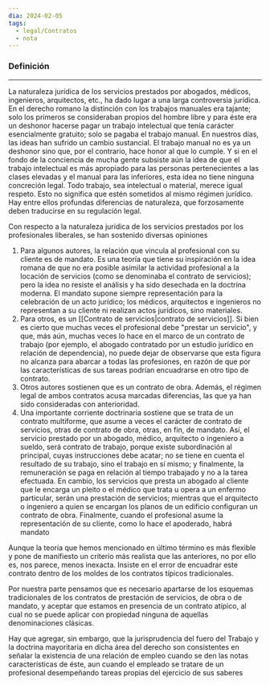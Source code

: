 ```yaml
---
dia: 2024-02-05
tags:
  - legal/Contratos
  - nota
---
```

### Definición
---
La naturaleza jurídica de los servicios prestados por abogados, médicos, ingenieros, arquitectos, etc., ha dado lugar a una larga controversia jurídica. En el derecho romano la distinción con los trabajos manuales era tajante; solo los primeros se consideraban propios del hombre libre y para éste era un deshonor hacerse pagar un trabajo intelectual que tenía carácter esencialmente gratuito; solo se pagaba el trabajo manual. En nuestros días, las ideas han sufrido un cambio sustancial. El trabajo manual no es ya un deshonor sino que, por el contrario, hace honor al que lo cumple. Y si en el fondo de la conciencia de mucha gente subsiste aún la idea de que el trabajo intelectual es más apropiado para las personas pertenecientes a las clases elevadas y el manual para las inferiores, esta idea no tiene ninguna concreción legal. Todo trabajo, sea intelectual o material, merece igual respeto. Esto no significa que estén sometidos al mismo régimen jurídico. Hay entre ellos profundas diferencias de naturaleza, que forzosamente deben traducirse en su regulación legal.

Con respecto a la naturaleza jurídica de los servicios prestados por los profesionales liberales, se han sostenido diversas opiniones
1. Para algunos autores, la relación que vincula al profesional con su cliente es de mandato. Es una teoría que tiene su inspiración en la idea romana de que no era posible asimilar la actividad profesional a la locación de servicios (como se denominaba el contrato de servicios); pero la idea no resiste el análisis y ha sido desechada en la doctrina moderna. El mandato supone siempre representación para la celebración de un acto jurídico; los médicos, arquitectos e ingenieros no representan a su cliente ni realizan actos jurídicos, sino materiales.
2. Para otros, es un [[Contrato de servicios|contrato de servicios]]. Si bien es cierto que muchas veces el profesional debe "prestar un servicio", y que, más aún, muchas veces lo hace en el marco de un contrato de trabajo (por ejemplo, el abogado contratado por un estudio jurídico en relación de dependencia), no puede dejar de observarse que esta figura no alcanza para abarcar a todas las profesiones, en razón de que por las características de sus tareas podrían encuadrarse en otro tipo de contrato.
3. Otros autores sostienen que es un contrato de obra. Además, el régimen legal de ambos contratos acusa marcadas diferencias, las que ya han sido consideradas con anterioridad.
4. Una importante corriente doctrinaria sostiene que se trata de un contrato multiforme, que asume a veces el carácter de contrato de servicios, otras de contrato de obra, otras, en fin, de mandato. Así, el servicio prestado por un abogado, médico, arquitecto o ingeniero a sueldo, será contrato de trabajo, porque existe subordinación al principal, cuyas instrucciones debe acatar; no se tiene en cuenta el resultado de su trabajo, sino el trabajo en sí mismo; y finalmente, la remuneración se paga en relación al tiempo trabajado y no a la tarea efectuada. En cambio, los servicios que presta un abogado al cliente que le encarga un pleito o el médico que trata u opera a un enfermo particular, serán una prestación de servicios; mientras que el arquitecto o ingeniero a quien se encargan los planos de un edificio configuran un contrato de obra. Finalmente, cuando el profesional asume la representación de su cliente, como lo hace el apoderado, habrá mandato

Aunque la teoría que hemos mencionado en último término es más flexible y pone de manifiesto un criterio más realista que las anteriores, no por ello es, nos parece, menos inexacta. Insiste en el error de encuadrar este contrato dentro de los moldes de los contratos típicos tradicionales.

Por nuestra parte pensamos que es necesario apartarse de los esquemas tradicionales de los contratos de prestación de servicios, de obra o de mandato, y aceptar que estamos en presencia de un contrato atípico, al cual no se puede aplicar con propiedad ninguna de aquellas denominaciones clásicas.

Hay que agregar, sin embargo, que la jurisprudencia del fuero del Trabajo y la doctrina mayoritaria en dicha área del derecho son consistentes en señalar la existencia de una relación de empleo cuando se den las notas características de éste, aun cuando el empleado se tratare de un profesional desempeñando tareas propias del ejercicio de sus saberes